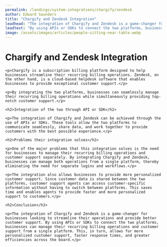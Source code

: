```yaml
---
permalink: /landings/system-integrations/chargify/zendesk
author: Edward Saunders
title: "Chargify and Zendesk Integration"
leadhead: "The integration of Chargify and Zendesk is a game-changer for businesses looking to streamline their operations and provide better customer support"
leadtext: "By using APIs or SDKs to connect the two platforms, businesses can manage their recurring billing operations and customer support from a single platform. This, in turn, allows for more personalized customer support, faster response times, and greater efficiencies across the board."
image: /assets/images/articles/people-sitting-near-table.webp
---
```

<div class="arttext">	<h1>Chargify and Zendesk Integration</h1>

	<p>Chargify is a subscription billing platform designed to help businesses streamline their recurring billing operations. Zendesk, on the other hand, is a cloud-based helpdesk software that enables businesses to provide exceptional customer support.</p>

	<p>By integrating the two platforms, businesses can seamlessly manage their recurring billing operations while simultaneously providing top-notch customer support.</p>

	<h2>Integration of the two through API or SDK</h2>

	<p>The integration of Chargify and Zendesk can be achieved through the use of APIs or SDKs. These tools allow the two platforms to communicate seamlessly, share data, and work together to provide customers with the best possible experience.</p>

	<h2>Problems their integration solves</h2>

	<p>One of the major problems that this integration solves is the need for businesses to manage their recurring billing operations and customer support separately. By integrating Chargify and Zendesk, businesses can manage both operations from a single platform, thereby eliminating the need for separate logins and workflows.</p>

	<p>The integration also allows businesses to provide more personalized customer support. Since customer data is shared between the two platforms, customer support agents can access customer-specific information without having to switch between platforms. This saves time and enables agents to provide faster and more personalized support to customers.</p>

	<h2>Conclusion</h2>

	<p>The integration of Chargify and Zendesk is a game-changer for businesses looking to streamline their operations and provide better customer support. By using APIs or SDKs to connect the two platforms, businesses can manage their recurring billing operations and customer support from a single platform. This, in turn, allows for more personalized customer support, faster response times, and greater efficiencies across the board.</p>

</div>